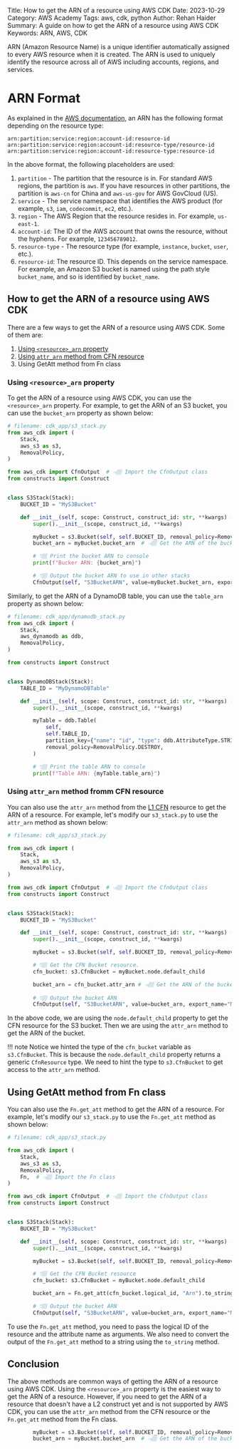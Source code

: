 Title: How to get the ARN of a resource using AWS CDK
Date: 2023-10-29
Category: AWS Academy
Tags: aws, cdk, python
Author: Rehan Haider
Summary: A guide on how to get the ARN of a resource using AWS CDK
Keywords: ARN, AWS, CDK


ARN (Amazon Resource Name) is a unique identifier automatically assigned to every AWS resource when it is created. The ARN is used to uniquely identify the resource across all of AWS including accounts, regions, and services.

# ARN Format

As explained in the [AWS documentation](https://docs.aws.amazon.com/IAM/latest/UserGuide/reference-arns.html), an ARN has the following format depending on the resource type:

```
arn:partition:service:region:account-id:resource-id
arn:partition:service:region:account-id:resource-type/resource-id
arn:partition:service:region:account-id:resource-type:resource-id
```

In the above format, the following placeholders are used:

1. `partition` - The partition that the resource is in. For standard AWS regions, the partition is `aws`. If you have resources in other partitions, the partition is `aws-cn` for China and `aws-us-gov` for AWS GovCloud (US).
2. `service` - The service namespace that identifies the AWS product (for example, `s3`, `iam`, `codecommit`, `ec2`, etc.).
3. `region` - The AWS Region that the resource resides in. For example, `us-east-1`.
4. `account-id`: The ID of the AWS account that owns the resource, without the hyphens. For example, `123456789012`.
5. `resource-type` - The resource type (for example, `instance`, `bucket`, `user`, etc.).
6. `resource-id`: The resource ID. This depends on the service namespace. For example, an Amazon S3 bucket is named using the path style `bucket_name`, and so is identified by `bucket_name`.


## How to get the ARN of a resource using AWS CDK

There are a few ways to get the ARN of a resource using AWS CDK. Some of them are:

1. [Using `<resource>_arn` property](#using-resource_arn-property)
2. [Using `attr_arn` method from CFN resource](#using-attr_arn-method-fromm-cfn-resource)
3. Using GetAtt method from Fn class

### Using `<resource>_arn` property

To get the ARN of a resource using AWS CDK, you can use the `<resource>_arn` property. For example, to get the ARN of an S3 bucket, you can use the `bucket_arn` property as shown below:

```python
# filename: cdk_app/s3_stack.py
from aws_cdk import (
    Stack,
    aws_s3 as s3,
    RemovalPolicy,
)

from aws_cdk import CfnOutput  # 👈🏽 Import the CfnOutput class
from constructs import Construct


class S3Stack(Stack):
    BUCKET_ID = "MyS3Bucket"

    def __init__(self, scope: Construct, construct_id: str, **kwargs) -> None:
        super().__init__(scope, construct_id, **kwargs)

        myBucket = s3.Bucket(self, self.BUCKET_ID, removal_policy=RemovalPolicy.DESTROY)
        bucket_arn = myBucket.bucket_arn  # 👈🏽 Get the ARN of the bucket

        # 👇🏽 Print the bucket ARN to console
        print(f"Bucker ARN: {bucket_arn}")

        # 👇🏽 Output the bucket ARN to use in other stacks
        CfnOutput(self, "S3BucketARN", value=myBucket.bucket_arn, export_name="MyS3BucketARN")
```

Similarly, to get the ARN of a DynamoDB table, you can use the `table_arn` property as shown below:

```python
# filename: cdk_app/dynamodb_stack.py
from aws_cdk import (
    Stack,
    aws_dynamodb as ddb,
    RemovalPolicy,
)

from constructs import Construct


class DynamoDBStack(Stack):
    TABLE_ID = "MyDynamoDBTable"

    def __init__(self, scope: Construct, construct_id: str, **kwargs) -> None:
        super().__init__(scope, construct_id, **kwargs)

        myTable = ddb.Table(
            self,
            self.TABLE_ID,
            partition_key={"name": "id", "type": ddb.AttributeType.STRING},
            removal_policy=RemovalPolicy.DESTROY,
        )

        # 👇🏽 Print the table ARN to console
        print(f"Table ARN: {myTable.table_arn}")
```

### Using `attr_arn` method fromm CFN resource

You can also use the `attr_arn` method from the [L1 CFN]({filename}50000040-cdk-constructs.md) resource to get the ARN of a resource. For example, let's modify our `s3_stack.py` to use the `attr_arn` method as shown below:


```python
# filename: cdk_app/s3_stack.py

from aws_cdk import (
    Stack,
    aws_s3 as s3,
    RemovalPolicy,
)

from aws_cdk import CfnOutput  # 👈🏽 Import the CfnOutput class
from constructs import Construct


class S3Stack(Stack):
    BUCKET_ID = "MyS3Bucket"

    def __init__(self, scope: Construct, construct_id: str, **kwargs) -> None:
        super().__init__(scope, construct_id, **kwargs)

        myBucket = s3.Bucket(self, self.BUCKET_ID, removal_policy=RemovalPolicy.DESTROY)

        # 👇🏽 Get the CFN Bucket resource. 
        cfn_bucket: s3.CfnBucket = myBucket.node.default_child

        bucket_arn = cfn_bucket.attr_arn # 👈🏽 Get the ARN of the bucket
        
        # 👇🏽 Output the bucket ARN
        CfnOutput(self, "S3BucketARN", value=bucket_arn, export_name="MyS3BucketARN")
```

In the above code, we are using the `node.default_child` property to get the CFN resource for the S3 bucket. Then we are using the `attr_arn` method to get the ARN of the bucket.

!!! note 
    Notice we hinted the type of the `cfn_bucket` variable as `s3.CfnBucket`. This is because the `node.default_child` property returns a generic `CfnResource` type. We need to hint the type to `s3.CfnBucket` to get access to the `attr_arn` method.

## Using GetAtt method from Fn class

You can also use the `Fn.get_att` method to get the ARN of a resource. For example, let's modify our `s3_stack.py` to use the `Fn.get_att` method as shown below:

```python
# filename: cdk_app/s3_stack.py

from aws_cdk import (
    Stack,
    aws_s3 as s3,
    RemovalPolicy,
    Fn,  # 👈🏽 Import the Fn class
)

from aws_cdk import CfnOutput  # 👈🏽 Import the CfnOutput class
from constructs import Construct


class S3Stack(Stack):
    BUCKET_ID = "MyS3Bucket"

    def __init__(self, scope: Construct, construct_id: str, **kwargs) -> None:
        super().__init__(scope, construct_id, **kwargs)

        myBucket = s3.Bucket(self, self.BUCKET_ID, removal_policy=RemovalPolicy.DESTROY)

        # 👇🏽 Get the CFN Bucket resource
        cfn_bucket: s3.CfnBucket = myBucket.node.default_child

        bucket_arn = Fn.get_att(cfn_bucket.logical_id, "Arn").to_string()

        # 👇🏽 Output the bucket ARN
        CfnOutput(self, "S3BucketARN", value=bucket_arn, export_name="MyS3BucketARN")
```

To use the `Fn.get_att` method, you need to pass the logical ID of the resource and the attribute name as arguments. We also need to convert the output of the `Fn.get_att` method to a string using the `to_string` method.


## Conclusion

The above methods are common ways of getting the ARN of a resource using AWS CDK. Using the `<resource>_arn` property is the easiest way to get the ARN of a resource. However, if you need to get the ARN of a resource that doesn't have a L2 construct yet and is not supported by AWS CDK, you can use the `attr_arn` method from the CFN resource or the `Fn.get_att` method from the Fn class.

```python
        myBucket = s3.Bucket(self, self.BUCKET_ID, removal_policy=RemovalPolicy.DESTROY)
        bucket_arn = myBucket.bucket_arn  # 👈🏽 Get the ARN of the bucket
```